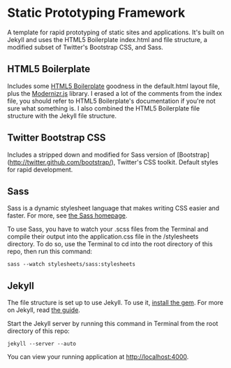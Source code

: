 Static Prototyping Framework
===================

A template for rapid prototyping of static sites and applications. It's built on Jekyll and uses the HTML5 Boilerplate index.html and file structure, a modified subset of Twitter's Bootstrap CSS, and Sass.

HTML5 Boilerplate
-----------------
Includes some [HTML5 Boilerplate](http://html5boilerplate.com/) goodness in the default.html layout file, plus the [Modernizr.js](http://www.modernizr.com/) library. I erased a lot of the comments from the index file, you should refer to HTML5 Boilerplate's documentation if you're not sure what something is. I also combined the HTML5 Boilerplate file structure with the Jekyll file structure.

Twitter Bootstrap CSS
------
Includes a stripped down and modified for Sass version of [Bootstrap] (http://twitter.github.com/bootstrap/), Twitter's CSS toolkit. Default styles for rapid development.

Sass
----
Sass is a dynamic stylesheet language that makes writing CSS easier and faster. For more, see [the Sass homepage](http://sass-lang.com/).

To use Sass, you have to watch your .scss files from the Terminal and compile their output into the application.css file in the /stylesheets directory. To do so, use the Terminal to cd into the root directory of this repo, then run this command:

<code>sass --watch stylesheets/sass:stylesheets</code>

Jekyll
------
The file structure is set up to use Jekyll. To use it, [install the gem](https://github.com/mojombo/jekyll/wiki/install).
For more on Jekyll, read [the guide](https://github.com/mojombo/jekyll/wiki/usage).

Start the Jekyll server by running this command in Terminal from the root directory of this repo:

<code>jekyll --server --auto</code>

You can view your running application at [http://localhost:4000](http://localhost:4000).
